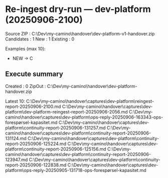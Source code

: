 # Re-ingest dry-run — dev-platform  (20250906-2100)

Source ZIP : C:\Dev\my-camino\handover\dev-platform-v1-handover.zip
Candidates : 1
New        : 1
Existing   : 0

Examples (max 10):
- NEW  -> C

## Execute summary

Created : 0
ZipOut  : C:\Dev\my-camino\handover\dev-platform-handover.zip

Latest 10:
C:\Dev\my-camino\handover\captures\dev-platform\reingest-report-20250906-2100.md
C:\Dev\my-camino\handover\captures\dev-platform\dev-platform-reingest-report-20250906-2056.md
C:\Dev\my-camino\handover\captures\dev-platform\ops-reply-20250906-163343-ops-forespørsel-kapasitet.md
C:\Dev\my-camino\handover\captures\dev-platform\continuity-report-20250906-131257.md
C:\Dev\my-camino\handover\captures\dev-platform\continuity-report-20250906-131124.md
C:\Dev\my-camino\handover\captures\dev-platform\continuity-report-20250906-125224.md
C:\Dev\my-camino\handover\captures\dev-platform\continuity-report-20250906-125156.md
C:\Dev\my-camino\handover\captures\dev-platform\continuity-report-20250906-123947.md
C:\Dev\my-camino\handover\captures\dev-platform\continuity-report-20250906-122838.md
C:\Dev\my-camino\handover\captures\dev-platform\ops-reply-20250905-131718-ops-forespørsel-kapasitet.md

